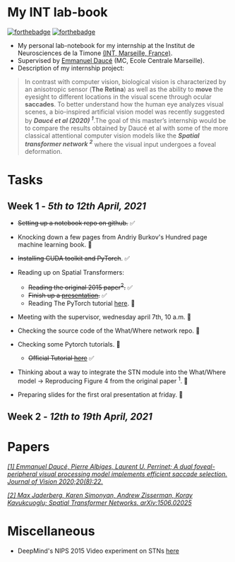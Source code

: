 # My INT lab-book
[![forthebadge](https://forthebadge.com/images/badges/made-with-crayons.svg)](https://forthebadge.com)
[![forthebadge](https://forthebadge.com/images/badges/made-with-markdown.svg)](https://forthebadge.com)

- My personal lab-notebook for my internship at the Institut de Neurosciences de la Timone [(INT, Marseille, France)](http://www.int.univ-amu.fr/).
- Supervised by [Emmanuel Daucé](http://emmanuel.dauce.free.fr/) (MC, Ecole Centrale Marseille).
- Description of my internship project:

> In contrast with computer vision, biological vision is characterized by an anisotropic sensor (**The Retina**) as well as the ability to **move** the eyesight to   different locations in the visual scene through ocular **saccades**. To better understand how the human eye analyzes visual scenes, a bio-inspired artificial  vision  model was recently suggested by ***Daucé et al (2020) <sup>1</sup>***.The goal of this master’s internship would be to compare the results obtained by Daucé et   al with some of the more classical attentional computer vision models like the ***Spatial transformer network <sup>2</sup>*** where the visual input undergoes a foveal   deformation.

# Tasks
## **Week 1** - *5th to 12th April, 2021*

- ~~Setting up a notebook repo on github.~~ ✅
- Knocking down a few pages from Andriy Burkov's Hundred page machine learning book. 🚩
- ~~Installing CUDA toolkit and PyTorch~~. ✅

- Reading up on Spatial Transformers:
  - ~~Reading the original 2015 paper<sup>2</sup>.~~ ✅
  - ~~Finish up a [presentation](https://youtu.be/6NOQC_fl1hQ).~~ ✅
  - Reading The PyTorch tutorial [here](https://pytorch.org/tutorials/intermediate/spatial_transformer_tutorial.html). 🚩

- Meeting with the supervisor, wednesday april 7th, 10 a.m. 🚩
- Checking the source code of the What/Where network repo. 🚩
- Checking some Pytorch tutorials. 🚩
  - ~~Official Tutorial [here](https://pytorch.org/tutorials/beginner/basics/intro.html)~~ ✅
- Thinking about a way to integrate the STN module into the What/Where model &#8594; Reproducing Figure 4 from the original paper <sup>1</sup>. 🚩
- Preparing slides for the first oral presentation at friday. 🚩

## **Week 2** - *12th to 19th April, 2021*



# Papers
[*[1] Emmanuel Daucé, Pierre Albiges, Laurent U. Perrinet; A dual foveal-peripheral visual processing model implements efficient saccade selection. Journal of Vision 2020;20(8):22.*](https://jov.arvojournals.org/article.aspx?articleid=2770680)

[*[2] Max Jaderberg, Karen Simonyan, Andrew Zisserman, Koray Kavukcuoglu; Spatial Transformer Networks. arXiv:1506.02025*](https://arxiv.org/abs/1506.02025)

# Miscellaneous

- DeepMind's NIPS 2015 Video experiment on STNs [here](https://drive.google.com/file/d/0B1nQa_sA3W2iN3RQLXVFRkNXN0k/view)
